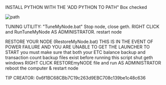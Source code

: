 INSTALL PYTHON WITH THE 'ADD PYTHON TO PATH" Box checked

![path](https://github.com/Phoenix1969/ETCPOW-Tools/assets/18568844/cb4bf589-cd26-4358-95aa-43663f3597f7)

TUNING UTILITY: "TuneMyNode.bat"
Stop node, close geth.
RIGHT CLICK and RunTuneMyNode AS ADMINISTRATOR.
restart node



RESTORE YOUR NODE (RestoreMyNode.bat)
THIS IS IN THE EVENT OF POWER FAILURE AND YOU ARE UNABLE TO GET THE LAUNCHER TO START
you must make sure that both your ETC balance backup and transaction count backup files exist before running this script
shut geth windows
RIGHT CLICK RESTOREmyNODE file and run AS ADMINISTRATOR
reboot the computer & restart node


TIP CREATOR: 0x6f1BC68CBb7C19c263d9EBC708c139be1c48c636

